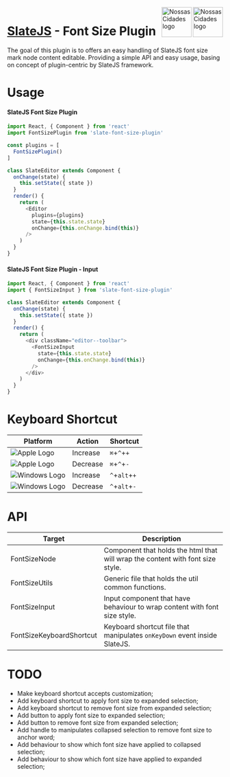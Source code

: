 <img src="https://www.psdmockups.com/wp-content/uploads/2016/07/slatejs-520x292.jpg" alt="Nossas Cidades logo" title="Nossas Cidades" align="right" height="70"/>
<img src="https://avatars2.githubusercontent.com/u/1479357?v=3&s=250" alt="Nossas Cidades logo" title="Nossas Cidades" align="right" height="70"/>

# [SlateJS](https://github.com/ianstormtaylor/slate) - Font Size Plugin
The goal of this plugin is to offers an easy handling of SlateJS font size mark node content editable. Providing a simple API and easy usage, basing on concept of plugin-centric by SlateJS framework.

# Usage

#### SlateJS Font Size Plugin
```js
import React, { Component } from 'react'
import FontSizePlugin from 'slate-font-size-plugin'

const plugins = [
  FontSizePlugin()
]

class SlateEditor extends Component {
  onChange(state) {
    this.setState({ state })
  }
  render() {
    return (
      <Editor
        plugins={plugins}
        state={this.state.state}
        onChange={this.onChange.bind(this)}
      />
    )
  }
}
```

#### SlateJS Font Size Plugin - Input
```js
import React, { Component } from 'react'
import { FontSizeInput } from 'slate-font-size-plugin'

class SlateEditor extends Component {
  onChange(state) {
    this.setState({ state })
  }
  render() {
    return (
      <div className="editor--toolbar">
        <FontSizeInput
          state={this.state.state}
          onChange={this.onChange.bind(this)}
        />
      </div>
    )
  }
}
```

# Keyboard Shortcut

| Platform                 | Action   | Shortcut       |
|--------------------------|----------|----------------|
| ![Apple Logo][apple]     | Increase | `⌘`+`^`+`+`    |
| ![Apple Logo][apple]     | Decrease | `⌘`+`^`+`-`    |
| ![Windows Logo][windows] | Increase | `^`+`alt`+`+`  |
| ![Windows Logo][windows] | Decrease | `^`+`alt`+`-`  |

# API

| Target                     | Description                                                                    |
|----------------------------|--------------------------------------------------------------------------------|
| FontSizeNode               | Component that holds the html that will wrap the content with font size style. |
| FontSizeUtils              | Generic file that holds the util common functions.                             |
| FontSizeInput              | Input component that have behaviour to wrap content with font size style.      |
| FontSizeKeyboardShortcut   | Keyboard shortcut file that manipulates `onKeyDown` event inside SlateJS.      |

# TODO

- Make keyboard shortcut accepts customization;
- Add keyboard shortcut to apply font size to expanded selection;
- Add keyboard shortcut to remove font size from expanded selection;
- Add button to apply font size to expanded selection;
- Add button to remove font size from expanded selection;
- Add handle to manipulates collapsed selection to remove font size to anchor word;
- Add behaviour to show which font size have applied to collapsed selection;
- Add behaviour to show which font size have applied to expanded selection;

[apple]: https://cdn2.iconfinder.com/data/icons/designer-skills/128/apple-ios-system-platform-os-mac-linux-48.png
[windows]: https://cdn2.iconfinder.com/data/icons/designer-skills/128/windows-48.png

